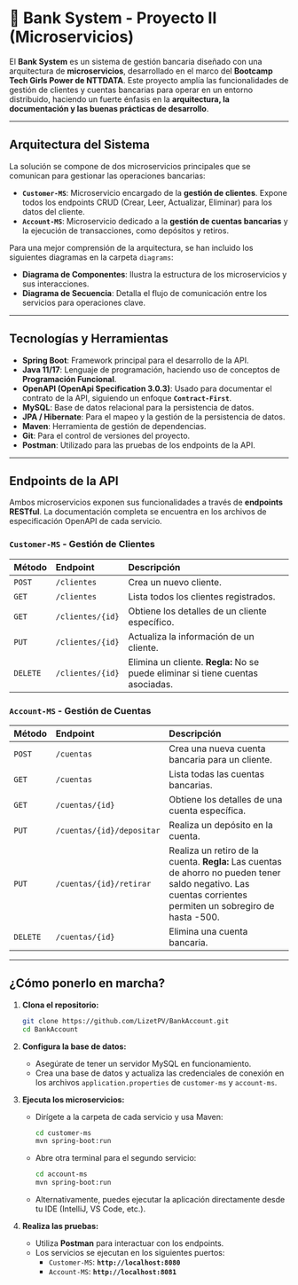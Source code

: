 # 🏦 Bank System - Proyecto II (Microservicios)

El **Bank System** es un sistema de gestión bancaria diseñado con una arquitectura de **microservicios**, desarrollado en el marco del **Bootcamp Tech Girls Power de NTTDATA**. Este proyecto amplía las funcionalidades de gestión de clientes y cuentas bancarias para operar en un entorno distribuido, haciendo un fuerte énfasis en la **arquitectura, la documentación y las buenas prácticas de desarrollo**.

---

## Arquitectura del Sistema

La solución se compone de dos microservicios principales que se comunican para gestionar las operaciones bancarias:

* **`Customer-MS`**: Microservicio encargado de la **gestión de clientes**. Expone todos los endpoints CRUD (Crear, Leer, Actualizar, Eliminar) para los datos del cliente.
* **`Account-MS`**: Microservicio dedicado a la **gestión de cuentas bancarias** y la ejecución de transacciones, como depósitos y retiros.

Para una mejor comprensión de la arquitectura, se han incluido los siguientes diagramas en la carpeta `diagrams`:
* **Diagrama de Componentes**: Ilustra la estructura de los microservicios y sus interacciones.
* **Diagrama de Secuencia**: Detalla el flujo de comunicación entre los servicios para operaciones clave.

---

## Tecnologías y Herramientas

* **Spring Boot**: Framework principal para el desarrollo de la API.
* **Java 11/17**: Lenguaje de programación, haciendo uso de conceptos de **Programación Funcional**.
* **OpenAPI (OpenApi Specification 3.0.3)**: Usado para documentar el contrato de la API, siguiendo un enfoque **`Contract-First`**.
* **MySQL**: Base de datos relacional para la persistencia de datos.
* **JPA / Hibernate**: Para el mapeo y la gestión de la persistencia de datos.
* **Maven**: Herramienta de gestión de dependencias.
* **Git**: Para el control de versiones del proyecto.
* **Postman**: Utilizado para las pruebas de los endpoints de la API.

---

## Endpoints de la API

Ambos microservicios exponen sus funcionalidades a través de **endpoints RESTful**. La documentación completa se encuentra en los archivos de especificación OpenAPI de cada servicio.

### **`Customer-MS` - Gestión de Clientes**

| Método | Endpoint | Descripción |
| :--- | :--- | :--- |
| `POST` | `/clientes` | Crea un nuevo cliente. |
| `GET` | `/clientes` | Lista todos los clientes registrados. |
| `GET` | `/clientes/{id}` | Obtiene los detalles de un cliente específico. |
| `PUT` | `/clientes/{id}` | Actualiza la información de un cliente. |
| `DELETE` | `/clientes/{id}` | Elimina un cliente. **Regla:** No se puede eliminar si tiene cuentas asociadas. |

### **`Account-MS` - Gestión de Cuentas**

| Método | Endpoint | Descripción |
| :--- | :--- | :--- |
| `POST` | `/cuentas` | Crea una nueva cuenta bancaria para un cliente. |
| `GET` | `/cuentas` | Lista todas las cuentas bancarias. |
| `GET` | `/cuentas/{id}` | Obtiene los detalles de una cuenta específica. |
| `PUT` | `/cuentas/{id}/depositar` | Realiza un depósito en la cuenta. |
| `PUT` | `/cuentas/{id}/retirar` | Realiza un retiro de la cuenta. **Regla:** Las cuentas de ahorro no pueden tener saldo negativo. Las cuentas corrientes permiten un sobregiro de hasta -500. |
| `DELETE` | `/cuentas/{id}` | Elimina una cuenta bancaria. |

---

## ¿Cómo ponerlo en marcha?

1.  **Clona el repositorio:**
    ```bash
    git clone https://github.com/LizetPV/BankAccount.git
    cd BankAccount
    ```
2.  **Configura la base de datos:**
    * Asegúrate de tener un servidor MySQL en funcionamiento.
    * Crea una base de datos y actualiza las credenciales de conexión en los archivos `application.properties` de `customer-ms` y `account-ms`.

3.  **Ejecuta los microservicios:**
    * Dirígete a la carpeta de cada servicio y usa Maven:
        ```bash
        cd customer-ms
        mvn spring-boot:run
        ```
    * Abre otra terminal para el segundo servicio:
        ```bash
        cd account-ms
        mvn spring-boot:run
        ```
    * Alternativamente, puedes ejecutar la aplicación directamente desde tu IDE (IntelliJ, VS Code, etc.).

4.  **Realiza las pruebas:**
    * Utiliza **Postman** para interactuar con los endpoints.
    * Los servicios se ejecutan en los siguientes puertos:
        * `Customer-MS`: **`http://localhost:8080`**
        * `Account-MS`: **`http://localhost:8081`**